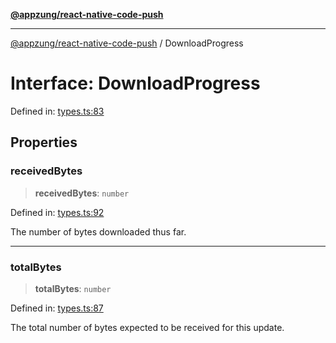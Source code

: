 [**@appzung/react-native-code-push**](../README.md)

---

[@appzung/react-native-code-push](../README.md) / DownloadProgress

# Interface: DownloadProgress

Defined in: [types.ts:83](https://github.com/AppZung/react-native-code-push/blob/c18933fc82ce614eded3156d1f391ab8a21d21d7/src/types.ts#L83)

## Properties

### receivedBytes

> **receivedBytes**: `number`

Defined in: [types.ts:92](https://github.com/AppZung/react-native-code-push/blob/c18933fc82ce614eded3156d1f391ab8a21d21d7/src/types.ts#L92)

The number of bytes downloaded thus far.

---

### totalBytes

> **totalBytes**: `number`

Defined in: [types.ts:87](https://github.com/AppZung/react-native-code-push/blob/c18933fc82ce614eded3156d1f391ab8a21d21d7/src/types.ts#L87)

The total number of bytes expected to be received for this update.

